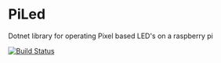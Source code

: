 # PiLed
Dotnet library for operating Pixel based LED's on a raspberry pi

[![Build Status](https://dev.azure.com/drewzisa/drewzisa/_apis/build/status/Botna.PiLed?branchName=main)](https://dev.azure.com/drewzisa/drewzisa/_build/latest?definitionId=1&branchName=main)